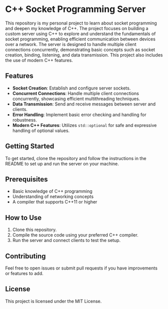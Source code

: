 # C++ Socket Programming Server

This repository is my personal project to learn about socket programming and deepen my knowledge of C++. The project focuses on building a custom server using C++ to explore and understand the fundamentals of socket programming, enabling efficient communication between devices over a network. The server is designed to handle multiple client connections concurrently, demonstrating basic concepts such as socket creation, binding, listening, and data transmission. This project also includes the use of modern C++ features.

## Features
- **Socket Creation**: Establish and configure server sockets.
- **Concurrent Connections**: Handle multiple client connections concurrently, showcasing efficient multithreading techniques.
- **Data Transmission**: Send and receive messages between server and clients.
- **Error Handling**: Implement basic error checking and handling for robustness.
- **Modern C++ Features**: Utilizes `std::optional` for safe and expressive handling of optional values.

## Getting Started
To get started, clone the repository and follow the instructions in the README to set up and run the server on your machine.

## Prerequisites
- Basic knowledge of C++ programming
- Understanding of networking concepts
- A compiler that supports C++11 or higher

## How to Use
1. Clone this repository.
2. Compile the source code using your preferred C++ compiler.
3. Run the server and connect clients to test the setup.

## Contributing
Feel free to open issues or submit pull requests if you have improvements or features to add.

## License
This project is licensed under the MIT License.
